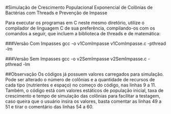 #Simulação de Crescimento Populacional Exponencial de Colônias de Bactérias com Threads e Prevenção de Impasse

Para executar os programas em C neste mesmo diretório, utilize o compilador de linguagem C de sua preferência, compilando-os com os comandos a seguir, que incluem a biblioteca de threads e de matemática:

###Versão Com Impasses
gcc -o v1ComImpasse v1ComImpasse.c -pthread -lm

###Versão Sem Impasses
gcc -o v2SemImpasse v2SemImpasse.c -pthread -lm


##Observação
Os códigos já possuem valores carregados para simulação.
Pode ser alterado o número de colônias e a quantidade de recursos de cada tipo (nutrientes e espaço) no começo do código, nas linhas 9 a 11.
Também, o código está com valores estáticos de população inicial, taxa de crescimento e tempo de simulação das colônias para facilitar a testagem, caso queira que o usuário insira os valores, basta comentar as linhas 49 a 51 e tirar o comentário das linhas 54 a 60.